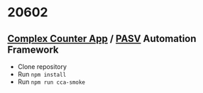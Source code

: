 # 20602
## [Complex Counter App](https://likejean.github.io/homework-5/) / [PASV](https://stage.pasv.us/user/login) Automation Framework 

* Clone repository
* Run `npm install`
* Run `npm run cca-smoke`